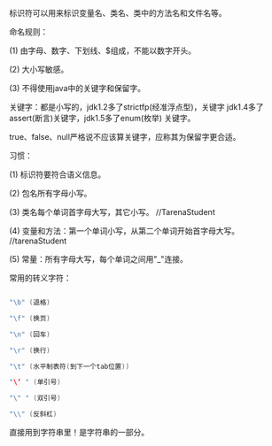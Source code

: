 标识符可以用来标识变量名、类名、类中的方法名和文件名等。
命名规则：
(1) 由字母、数字、下划线、$组成，不能以数字开头。
(2) 大小写敏感。
(3) 不得使用java中的关键字和保留字。
关键字：都是小写的，jdk1.2多了strictfp(经准浮点型)，关键字 jdk1.4多了assert(断言)关键字，jdk1.5多了enum(枚举) 关键字。
true、false、null严格说不应该算关键字，应称其为保留字更合适。
习惯：
(1) 标识符要符合语义信息。
(2) 包名所有字母小写。
(3) 类名每个单词首字母大写，其它小写。 //TarenaStudent
(4) 变量和方法：第一个单词小写，从第二个单词开始首字母大写。 //tarenaStudent
(5) 常量：所有字母大写，每个单词之间用"_"连接。
常用的转义字符：
```java  
"\b" (退格)
"\f" (换页)
"\n" (回车)
"\r" (换行)
"\t" (水平制表符(到下一个tab位置))
"\‘ " (单引号)
"\" " (双引号) 
"\\" (反斜杠)
```
直接用到字符串里！是字符串的一部分。
